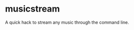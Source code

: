 # musicstream
A quick hack to stream any music through the command line.
<a href="https://s3.gifyu.com/images/record.gif"> </a>
